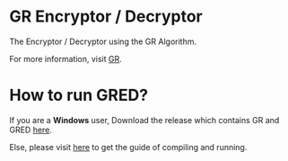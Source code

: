 # GR Encryptor / Decryptor
The Encryptor / Decryptor using the GR Algorithm. 

For more information, visit [GR](https://github.com/Nonsense-Lab/nonsense-lab/blob/master/gr/README.md).

# How to run GRED?
If you are a **Windows** user, Download the release which contains GR and GRED [here](https://github.com/Nonsense-Lab/nonsense-lab/releases/tag/grRelease0a).

Else, please visit [here](https://github.com/Nonsense-Lab/nonsense-lab/blob/master/compile_run_guide.md) to get the guide of compiling and running.
